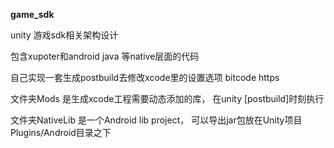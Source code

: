 <b>game_sdk</b>

unity 游戏sdk相关架构设计

包含xupoter和android java 等native层面的代码

自己实现一套生成postbuild去修改xcode里的设置选项 bitcode https 

文件夹Mods 是生成xcode工程需要动态添加的库， 在unity [postbuild]时刻执行

文件夹NativeLib 是一个Android lib project， 可以导出jar包放在Unity项目Plugins/Android目录之下
